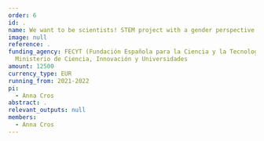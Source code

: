 ```yaml
---
order: 6
id: .
name: We want to be scientists! STEM project with a gender perspective
image: null
reference: .
funding_agency: FECYT (Fundación Española para la Ciencia y la Tecnología),
  Ministerio de Ciencia, Innovación y Universidades
amount: 12500
currency_type: EUR
running_from: 2021-2022
pi:
  - Anna Cros
abstract: .
relevant_outputs: null
members:
  - Anna Cros
---
```


